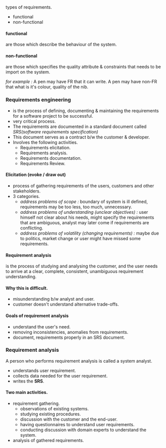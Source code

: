 types of requirements. 
- functional 
- non-functional 

#### functional
are those which describe the behaviour of the system. 

#### non-functional 
are those which specifies the quality attribute & constraints that needs to be import on the system. 


*for example :* A pen may have FR that it can write. 
A pen may have non-FR that what is it's colour, quality of the nib. 


### Requirements engineering 
- is the process of defining, documenting & maintaining the requirements for a software project to be successful. 
- very critical process. 
- The requirements are documented in a standard document called *SRS(software requirements specification)* 
- This document serves as a contract b/w the customer & developer. 
- Involves the following activities. 
	- Requirements elicitation. 
	- Requirements analysis. 
	- Requirements documentation. 
	- Requirements Review.

#### Elicitation (evoke / draw out)
- process of gathering requirements of the users, customers and other stakeholders. 
- 3 categories. 
	- *address problems of scope :* boundary of system is ill defined, requirements may be too less, too much, unnecessary. 
	- *address problems of understanding (unclear objectives) :* user himself not clear about his needs, might specify the requirements that are ambiguous, analyst may later come if requirements are conflicting. 
	- *address problems of volatility (changing requirements) :*  maybe due to politics, market change or user might have missed some requirements. 

#### Requirement analysis
is the process of studying and analysing the customer, and the user needs to arrive at a clear, complete, consistent, unambiguous requirement understanding. 


#### Why this is difficult. 
- misunderstanding b/w analyst and user. 
- customer doesn't understand alternative trade-offs. 


#### Goals of requirement analysis 
- understand the user's need. 
- removing inconsistencies, anomalies from requirements.
- document, requirements properly in an SRS document. 



### Requirement analysis 
A person who performs requirement analysis is called a system analyst. 
- understands user requirement. 
- collects data needed for the user requirement.
- writes the **SRS**. 

#### Two main activities. 
- requirement gathering. 
	- observations of existing systems. 
	- studying existing procedures. 
	- discussion with the customer and the end-user. 
	- having questionnaires to understand user requirements. 
	- conducting discussion with domain experts to understand the system. 
- analysis of gathered requirements. 


